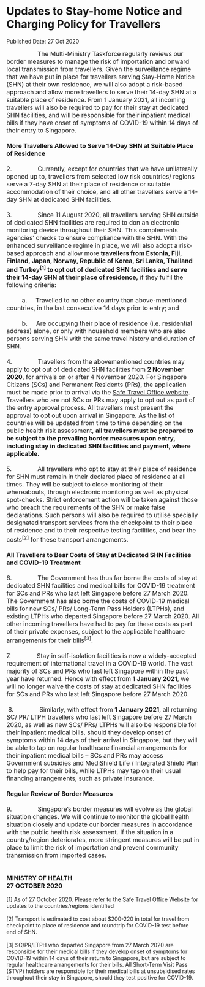 <html>
    <meta http-equiv="Content-Type" content="text/html; charset=utf-8"/>
    <meta charset="utf-8"/>
    <title>Updates to Stay-home Notice and Charging Policy for Travellers</title>
    <body><h1>Updates to Stay-home Notice and Charging Policy for Travellers</h1>
    <p>Published Date: 27 Oct 2020</p> <span style="font-size: 16px;">&nbsp; &nbsp; &nbsp; &nbsp; &nbsp; &nbsp; &nbsp; &nbsp; &nbsp; The Multi-Ministry Taskforce regularly reviews our border measures to manage the risk of importation and onward local transmission from travellers. Given the surveillance regime that we have put in place for travellers serving Stay-Home Notice (SHN) at their own residence, we will also adopt a risk-based approach and allow more travellers to serve their 14-day SHN at a suitable place of residence. From 1 January 2021, all incoming travellers will also be required to pay for their stay at dedicated SHN facilities, and will be responsible for their inpatient medical bills if they have onset of symptoms of COVID-19 within 14 days of their entry to Singapore.<br><br><strong>More Travellers Allowed to Serve 14-Day SHN at Suitable Place of Residence<br></strong><br>2.&nbsp; &nbsp; &nbsp; &nbsp; &nbsp; &nbsp; &nbsp; &nbsp;Currently, except for countries that we have unilaterally opened up to, travellers from selected low risk countries/ regions serve a 7-day SHN at their place of residence or suitable accommodation of their choice, and all other travellers serve a 14-day SHN at dedicated SHN facilities.<br><br>3.&nbsp; &nbsp; &nbsp; &nbsp; &nbsp; &nbsp; &nbsp; &nbsp;Since 11 August 2020, all travellers serving SHN outside of dedicated SHN facilities are required to don an electronic monitoring device throughout their SHN. This complements agencies’ checks to ensure compliance with the SHN. With the enhanced surveillance regime in place, we will also adopt a risk-based approach and allow more <strong>travellers from Estonia, Fiji, Finland, Japan, Norway, Republic of Korea, Sri Lanka, Thailand and Turkey<sup>[1]</sup> to opt out of dedicated SHN facilities and serve their 14-day SHN at their place of residence,</strong> if they fulfil the following criteria:<br><br>&nbsp; &nbsp; &nbsp; &nbsp; &nbsp;a.&nbsp; &nbsp; &nbsp;Travelled to no other country than above-mentioned countries, in the last consecutive 14 days prior to entry; and<br><br>&nbsp; &nbsp; &nbsp; &nbsp; &nbsp;b.&nbsp; &nbsp; &nbsp;Are occupying their place of residence (i.e. residential address) alone, or only with household members who are also persons serving SHN with the same travel history and duration of SHN.<br><br>4.&nbsp; &nbsp; &nbsp; &nbsp; &nbsp; &nbsp; &nbsp; &nbsp;Travellers from the abovementioned countries may apply to opt out of dedicated SHN facilities from <strong>2 November 2020</strong>, for arrivals on or after 4 November 2020. For Singapore Citizens (SCs) and Permanent Residents (PRs), the application must be made prior to arrival via the <a href="https://safetravel.ica.gov.sg" title="" class="" target="">Safe Travel Office website</a>. Travellers who are not SCs or PRs may apply to opt out as part of the entry approval process. All travellers must present the approval to opt out upon arrival in Singapore. As the list of countries will be updated from time to time depending on the public health risk assessment, <strong>all travellers must be prepared to be subject to the prevailing border measures upon entry, including stay in dedicated SHN facilities and payment, where applicable.</strong><br><br>5.&nbsp; &nbsp; &nbsp; &nbsp; &nbsp; &nbsp; &nbsp; &nbsp;All travellers who opt to stay at their place of residence for SHN must remain in their declared place of residence at all times. They will be subject to close monitoring of their whereabouts, through electronic monitoring as well as physical spot-checks. Strict enforcement action will be taken against those who breach the requirements of the SHN or make false declarations. Such persons will also be required to utilise specially designated transport services from the checkpoint to their place of residence and to their respective testing facilities, and bear the costs<sup>[2]</sup> for these transport arrangements.<br><br><strong>All Travellers to Bear Costs of Stay at Dedicated SHN Facilities and COVID-19 Treatment</strong><br><br>6.&nbsp; &nbsp; &nbsp; &nbsp; &nbsp; &nbsp; &nbsp; &nbsp;The Government has thus far borne the costs of stay at dedicated SHN facilities and medical bills for COVID-19 treatment for SCs and PRs who last left Singapore before 27 March 2020. The Government has also borne the costs of COVID-19 medical bills for new SCs/ PRs/ Long-Term Pass Holders (LTPHs), and existing LTPHs who departed Singapore before 27 March 2020. All other incoming travellers have had to pay for these costs as part of their private expenses, subject to the applicable healthcare arrangements for their bills<sup>[3]</sup>.<br><br>7.&nbsp; &nbsp; &nbsp; &nbsp; &nbsp; &nbsp; &nbsp; &nbsp;Stay in self-isolation facilities is now a widely-accepted requirement of international travel in a COVID-19 world. The vast majority of SCs and PRs who last left Singapore within the past year have returned. Hence with effect from <strong>1 January 2021</strong>, we will no longer waive the costs of stay at dedicated SHN facilities for SCs and PRs who last left Singapore before 27 March 2020.<br><br>&nbsp;8.&nbsp; &nbsp; &nbsp; &nbsp; &nbsp; &nbsp; &nbsp; &nbsp;Similarly, with effect from <strong>1 January 2021</strong>, all returning SC/ PR/ LTPH travellers who last left Singapore before 27 March 2020, as well as new SCs/ PRs/ LTPHs will also be responsible for their inpatient medical bills, should they develop onset of symptoms within 14 days of their arrival in Singapore, but they will be able to tap on regular healthcare financial arrangements for their inpatient medical bills – SCs and PRs may access Government subsidies and MediShield Life / Integrated Shield Plan to help pay for their bills, while LTPHs may tap on their usual financing arrangements, such as private insurance.<br><br><strong>Regular Review of Border Measures</strong><br><br>9.&nbsp; &nbsp; &nbsp; &nbsp; &nbsp; &nbsp; &nbsp; &nbsp;Singapore’s border measures will evolve as the global situation changes. We will continue to monitor the global health situation closely and update our border measures in accordance with the public health risk assessment. If the situation in a country/region deteriorates, more stringent measures will be put in place to limit the risk of importation and prevent community transmission from imported cases.<br><br><br></span><strong><span style="font-size: 16px;">MINISTRY OF HEALTH<br>27 OCTOBER 2020</span><br></strong><div><br></div>[1] As of 27 October 2020. Please refer to the Safe Travel Office Website for updates to the countries/regions identified<br><br>[2] Transport is estimated to cost about $200-220 in total for travel from checkpoint to place of residence and roundtrip for COVID-19 test before end of SHN.<br><br>[3] SC/PR/LTPH who departed Singapore from 27 March 2020 are responsible for their medical bills if they develop onset of symptoms for COVID-19 within 14 days of their return to Singapore, but are subject to regular healthcare arrangements for their bills. All Short-Term Visit Pass (STVP) holders are responsible for their medical bills at unsubsidised rates throughout their stay in Singapore, should they test positive for COVID-19.<br><div> </div></body>
</html>